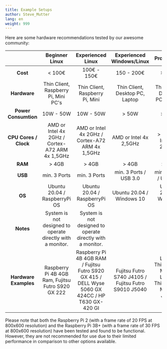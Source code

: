 ```yaml
---
title: Example Setups
author: Steve_Mutter
lang: en
weight: 999
---
```

Here are some hardware recommendations tested by our awesome community:



|                       |                     **Beginner Linux**                     |                                       **Experienced Linux**                                       |            **Experienced Windows/Linux**             |                         **Pro Version**                          |
| :-------------------: | :--------------------------------------------------------: | :-----------------------------------------------------------------------------------------------: | :--------------------------------------------------: | :--------------------------------------------------------------: |
|       **Cost**        |                           < 100€                           |                                            100€ - 150€                                            |                      150 - 200€                      |                              >250€                               |
|     **Hardware**      |            Thin Client, Raspberry Pi, Mini PC's            |                                  Thin Client, Raspberry Pi, Mini                                  |           Thin Client, Desktop PC, Laptop            |                 Thin Client, Desktop PC, Laptop                  |
| **Power Consumtion**  |                         10W - 50W                          |                                             10W - 50W                                             |                        > 50W                         |                              > 50W                               |
| **CPU Cores / Clock** |      AMD or Intel 4x 2GHz / Cortex-A72 ARM 4x 1,5GHz       |                          AMD or Intel 4x 2GHz / Cortex-A72 ARM 4x 1,5GHz                          |                AMD or Intel 4x 2,5GHz                |                     > AMD or Intel 4x 2,5GHz                     |
|        **RAM**        |                           > 4GB                            |                                               > 4GB                                               |                        > 4GB                         |                              > 8GB                               |
|        **USB**        |                        min. 3 Ports                        |                                           min. 3 Ports                                            |                min. 3 Ports / USB 3.0                |                      min. 3 Ports / USB 3.0                      |
|        **OS**         |               Ubuntu 20.04 / RaspberryPi OS                |                                   Ubuntu 20.04 / RaspberryPi OS                                   |              Ubuntu 20.04 / Windows 10               |                    Ubuntu 20.04 / Windows 10                     |
|       **Notes**       | System is not designed to operate directly with a monitor. |                    System is not designed to operate directly with a monitor.                     |                                                      |                                                                  |
| **Hardware Examples** |     Raspberry Pi 4B 4GB Ram, Fujitsu Futro S920 GX 222     | Raspberry Pi 4B 4GB RAM / Fujitsu Futro S920 GX 415 / DELL Wyse 5060 GX 424CC / HP T630 GX-420 GI | Fujitsu Futro S740 J4105 / Fujitsu Futro S9010 J5040 | Lenovo ThinkCentre M93p / Lenovo ThinkCentre M900 / Jujitsu Q956 |


Please note that both the Raspberry Pi 2 (with a frame rate of 20 FPS at 800x600 resolution) and the Raspberry Pi 3B+ (with a frame rate of 30 FPS at 800x600 resolution) have been tested and found to be functional. However, they are not recommended for use due to their limited performance in comparison to other options available.